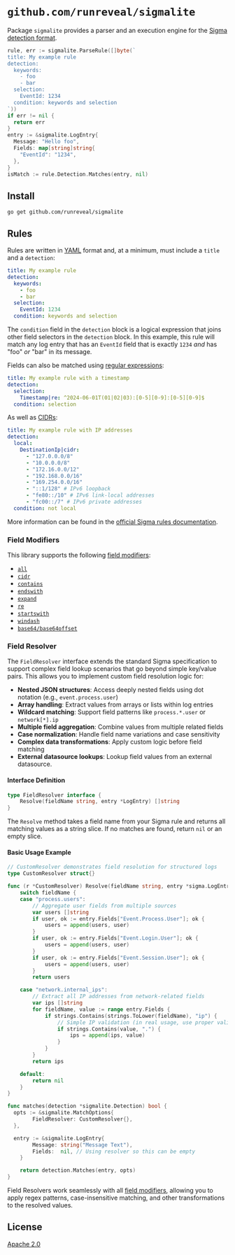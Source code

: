 # `github.com/runreveal/sigmalite`

Package `sigmalite` provides a parser and an execution engine
for the [Sigma detection format][].

```go
rule, err := sigmalite.ParseRule([]byte(`
title: My example rule
detection:
  keywords:
    - foo
    - bar
  selection:
    EventId: 1234
  condition: keywords and selection
`))
if err != nil {
  return err
}
entry := &sigmalite.LogEntry{
  Message: "Hello foo",
  Fields: map[string]string{
    "EventId": "1234",
  },
}
isMatch := rule.Detection.Matches(entry, nil)
```

[Sigma detection format]: https://sigmahq.io/

## Install

```shell
go get github.com/runreveal/sigmalite
```

## Rules

Rules are written in [YAML][] format
and, at a minimum, must include a `title` and a `detection`:

```yaml
title: My example rule
detection:
  keywords:
    - foo
    - bar
  selection:
    EventId: 1234
  condition: keywords and selection
```

The `condition` field in the `detection` block is a logical expression
that joins other field selectors in the `detection` block.
In this example, this rule will match any log entry
that has an `EventId` field that is exactly `1234`
_and_ has "foo" _or_ "bar" in its message.

Fields can also be matched using [regular expressions][]:

```yaml
title: My example rule with a timestamp
detection:
  selection:
    Timestamp|re: ^2024-06-01T(01|02|03):[0-5][0-9]:[0-5][0-9]$
  condition: selection
```

As well as [CIDRs][CIDR]:

```yaml
title: My example rule with IP addresses
detection:
  local:
    DestinationIp|cidr:
      - "127.0.0.0/8"
      - "10.0.0.0/8"
      - "172.16.0.0/12"
      - "192.168.0.0/16"
      - "169.254.0.0/16"
      - "::1/128" # IPv6 loopback
      - "fe80::/10" # IPv6 link-local addresses
      - "fc00::/7" # IPv6 private addresses
  condition: not local
```

More information can be found in the [official Sigma rules documentation][].

[CIDR]: https://en.wikipedia.org/wiki/Classless_Inter-Domain_Routing
[official Sigma rules documentation]: https://sigmahq.io/docs/basics/rules.html
[regular expressions]: https://go.dev/s/re2syntax
[YAML]: https://yaml.org/

### Field Modifiers

This library supports the following [field modifiers][]:

- [`all`](https://sigmahq.io/docs/basics/modifiers.html#all)
- [`cidr`](https://sigmahq.io/docs/basics/modifiers.html#cidr)
- [`contains`](https://sigmahq.io/docs/basics/modifiers.html#contains)
- [`endswith`](https://sigmahq.io/docs/basics/modifiers.html#endswith)
- [`expand`](https://sigmahq.io/docs/basics/modifiers.html#expand)
- [`re`](https://sigmahq.io/docs/basics/modifiers.html#re)
- [`startswith`](https://sigmahq.io/docs/basics/modifiers.html#startswith)
- [`windash`](https://sigmahq.io/docs/basics/modifiers.html#windash)
- [`base64/base64offset`](https://sigmahq.io/docs/basics/modifiers.html#base64-base64offset)

[field modifiers]: https://sigmahq.io/docs/basics/modifiers.html

### Field Resolver

The `FieldResolver` interface extends the standard Sigma specification to support complex field lookup scenarios that go beyond simple key/value pairs. This allows you to implement custom field resolution logic for:

- **Nested JSON structures**: Access deeply nested fields using dot notation (e.g., `event.process.user`)
- **Array handling**: Extract values from arrays or lists within log entries
- **Wildcard matching**: Support field patterns like `process.*.user` or `network[*].ip`
- **Multiple field aggregation**: Combine values from multiple related fields
- **Case normalization**: Handle field name variations and case sensitivity
- **Complex data transformations**: Apply custom logic before field matching
- **External datasource lookups**: Lookup field values from an external datasource.

#### Interface Definition

```go
type FieldResolver interface {
    Resolve(fieldName string, entry *LogEntry) []string
}
```

The `Resolve` method takes a field name from your Sigma rule and returns all matching values as a string slice. If no matches are found, return `nil` or an empty slice.

#### Basic Usage Example

```go
// CustomResolver demonstrates field resolution for structured logs
type CustomResolver struct{}

func (r *CustomResolver) Resolve(fieldName string, entry *sigma.LogEntry) []string {
    switch fieldName {
    case "process.users":
        // Aggregate user fields from multiple sources
        var users []string
        if user, ok := entry.Fields["Event.Process.User"]; ok {
            users = append(users, user)
        }
        if user, ok := entry.Fields["Event.Login.User"]; ok {
            users = append(users, user)
        }
        if user, ok := entry.Fields["Event.Session.User"]; ok {
            users = append(users, user)
        }
        return users

    case "network.internal_ips":
        // Extract all IP addresses from network-related fields
        var ips []string
        for fieldName, value := range entry.Fields {
            if strings.Contains(strings.ToLower(fieldName), "ip") {
                // Simple IP validation (in real usage, use proper validation)
                if strings.Contains(value, ".") {
                    ips = append(ips, value)
                }
            }
        }
        return ips

    default:
        return nil
    }
}

func matches(detection *sigmalite.Detection) bool {
  opts := &sigmalite.MatchOptions{
		FieldResolver: CustomResolver{},
  },

  entry := &sigmalite.LogEntry{
		Message: string("Message Text"),
		Fields:  nil, // Using resolver so this can be empty
	}

	return detection.Matches(entry, opts)
}

```

Field Resolvers work seamlessly with all [field modifiers](#field-modifiers), allowing you to apply regex patterns, case-insensitive matching, and other transformations to the resolved values.

## License

[Apache 2.0](LICENSE)
